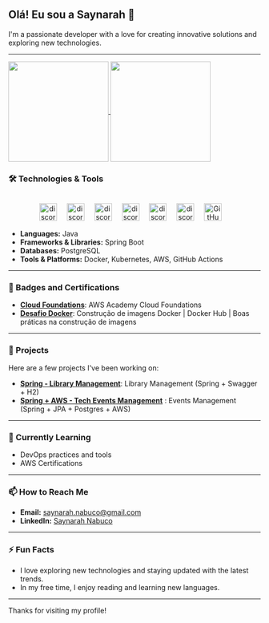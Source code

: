  ## Olá! Eu sou a Saynarah 👋

I'm a passionate developer with a love for creating innovative solutions and exploring new technologies.

---

<a href="https://github.com/saynarah/github-readme-stats">
  <img height=200 align="center" src="https://github-readme-stats.vercel.app/api?username=saynarah&theme=algolia&show_icons=true&card_width=400&rank_icon=github" />
</a>
<a href="https://github.com/saynarah/convoychat">
  <img height=200 align="center" src="https://github-readme-stats.vercel.app/api/top-langs?username=saynarah&layout=compact&langs_count=8&card_width=320&theme=algolia" />
</a>


### 🛠️ Technologies & Tools

<br clear="both">

<div align="center">
  <img src="https://img.shields.io/badge/java-%23ED8B00.svg?style=for-the-badge&logo=openjdk&logoColor=white" height="35" alt="discordjs logo"/>
  <img width="12" />
  <img src="https://img.shields.io/badge/spring-%236DB33F.svg?style=for-the-badge&logo=spring&logoColor=white" height="35" alt="discordjs logo"/>
  <img width="12" />
  <img src="https://img.shields.io/badge/GIT-E44C30?style=for-the-badge&logo=git&logoColor=white" height="35" alt="discordjs logo"/>
  <img width="12" />
  <img src="https://img.shields.io/badge/PostgreSQL-000?style=for-the-badge&logo=postgresql" height="35" alt="discordjs logo"/>
  <img width="12" />
  <img src="https://cdn-ak.f.st-hatena.com/images/fotolife/N/Naotsugu/20191016/20191016185503.png" height="35" alt="discordjs logo"/>
  <img width="12" />
 <img src="https://1000logos.net/wp-content/uploads/2022/07/Kubernetes-Logo.jpg" height="35" alt="discordjs logo"/>
  <img width="12" />
 <img src="https://i0.wp.com/build5nines.com/wp-content/uploads/2024/05/GitHub_Actions_Featured_Image_2024.jpg" height="35" alt="GitHub Actions logo" style="background-color:white;" />
  <img width="12" />
</div>

- **Languages:** Java
- **Frameworks & Libraries:** Spring Boot
- **Databases:** PostgreSQL
- **Tools & Platforms:** Docker, Kubernetes, AWS, GitHub Actions

---

### :scroll: Badges and Certifications

- **[Cloud Foundations](https://github.com/saynarah/saynarah/blob/main/badges/aws-academy-graduate-aws-academy-cloud-foundations.png)**: AWS Academy Cloud Foundations
- **[Desafio Docker](https://github.com/saynarah/saynarah/blob/main/badges/Desafio%20DevOps%20%26%20Cloud%20-%20Desafio%20Docker%20-%202025-03-23.png)**: Construção de imagens Docker | Docker Hub | Boas práticas na construção de imagens

---

### 🚀 Projects

Here are a few projects I've been working on:

- **[Spring - Library Management](https://github.com/saynarah/Library-Management)**: Library Management (Spring + Swagger + H2)
- **[Spring + AWS - Tech Events Management](https://github.com/saynarah/tech-events-management-back-end-project)** : Events Management (Spring + JPA + Postgres + AWS)

---

### 🌱 Currently Learning

- DevOps practices and tools
- AWS Certifications

---

### 📫 How to Reach Me

- **Email:** [saynarah.nabuco@gmail.com](mailto:saynarah.nabuco@gmail.com)
- **LinkedIn:** [Saynarah Nabuco](https://www.linkedin.com/in/saynarah-nabuco/)


---

### ⚡ Fun Facts

- I love exploring new technologies and staying updated with the latest trends.
- In my free time, I enjoy reading and learning new languages.

---

Thanks for visiting my profile! 
